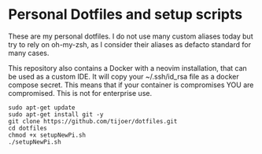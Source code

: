 # Personal Dotfiles and setup scripts

These are my personal dotfiles. I do not use many custom aliases today but try to rely on oh-my-zsh, as I consider their aliases as defacto standard for many cases.

This repository also contains a Docker with a neovim installation, that can be used as a custom IDE. It will copy your ~/.ssh/id_rsa file as a docker compose secret. This means that if your container is compromises YOU are compromised. This is not for enterprise use.

```
sudo apt-get update
sudo apt-get install git -y
git clone https://github.com/tijoer/dotfiles.git
cd dotfiles
chmod +x setupNewPi.sh
./setupNewPi.sh
```
